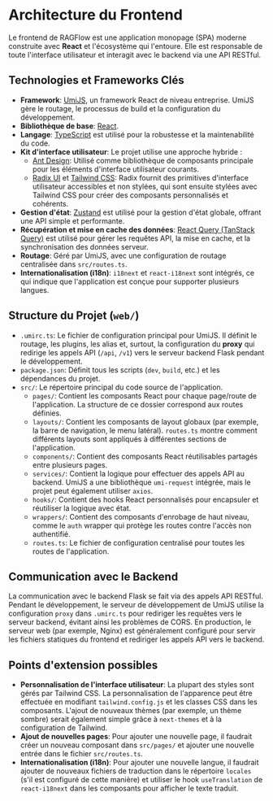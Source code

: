 # Architecture du Frontend

Le frontend de RAGFlow est une application monopage (SPA) moderne construite avec **React** et l'écosystème qui l'entoure. Elle est responsable de toute l'interface utilisateur et interagit avec le backend via une API RESTful.

## Technologies et Frameworks Clés

- **Framework**: [UmiJS](https://umijs.org/), un framework React de niveau entreprise. UmiJS gère le routage, le processus de build et la configuration du développement.
- **Bibliothèque de base**: [React](https://react.dev/).
- **Langage**: [TypeScript](https://www.typescriptlang.org/) est utilisé pour la robustesse et la maintenabilité du code.
- **Kit d'interface utilisateur**: Le projet utilise une approche hybride :
  - [Ant Design](https://ant.design/): Utilisé comme bibliothèque de composants principale pour les éléments d'interface utilisateur courants.
  - [Radix UI](https://www.radix-ui.com/) et [Tailwind CSS](https://tailwindcss.com/): Radix fournit des primitives d'interface utilisateur accessibles et non stylées, qui sont ensuite stylées avec Tailwind CSS pour créer des composants personnalisés et cohérents.
- **Gestion d'état**: [Zustand](https://github.com/pmndrs/zustand) est utilisé pour la gestion d'état globale, offrant une API simple et performante.
- **Récupération et mise en cache des données**: [React Query (TanStack Query)](https://tanstack.com/query/latest) est utilisé pour gérer les requêtes API, la mise en cache, et la synchronisation des données serveur.
- **Routage**: Géré par UmiJS, avec une configuration de routage centralisée dans `src/routes.ts`.
- **Internationalisation (i18n)**: `i18next` et `react-i18next` sont intégrés, ce qui indique que l'application est conçue pour supporter plusieurs langues.

## Structure du Projet (`web/`)

- `.umirc.ts`: Le fichier de configuration principal pour UmiJS. Il définit le routage, les plugins, les alias et, surtout, la configuration du **proxy** qui redirige les appels API (`/api`, `/v1`) vers le serveur backend Flask pendant le développement.
- `package.json`: Définit tous les scripts (`dev`, `build`, etc.) et les dépendances du projet.
- `src/`: Le répertoire principal du code source de l'application.
  - `pages/`: Contient les composants React pour chaque page/route de l'application. La structure de ce dossier correspond aux routes définies.
  - `layouts/`: Contient les composants de layout globaux (par exemple, la barre de navigation, le menu latéral). `routes.ts` montre comment différents layouts sont appliqués à différentes sections de l'application.
  - `components/`: Contient des composants React réutilisables partagés entre plusieurs pages.
  - `services/`: Contient la logique pour effectuer des appels API au backend. UmiJS a une bibliothèque `umi-request` intégrée, mais le projet peut également utiliser `axios`.
  - `hooks/`: Contient des hooks React personnalisés pour encapsuler et réutiliser la logique avec état.
  - `wrappers/`: Contient des composants d'enrobage de haut niveau, comme le `auth` wrapper qui protège les routes contre l'accès non authentifié.
  - `routes.ts`: Le fichier de configuration centralisé pour toutes les routes de l'application.

## Communication avec le Backend

La communication avec le backend Flask se fait via des appels API RESTful. Pendant le développement, le serveur de développement de UmiJS utilise la configuration `proxy` dans `.umirc.ts` pour rediriger les requêtes vers le serveur backend, évitant ainsi les problèmes de CORS. En production, le serveur web (par exemple, Nginx) est généralement configuré pour servir les fichiers statiques du frontend et rediriger les appels API vers le backend.

## Points d'extension possibles

- **Personnalisation de l'interface utilisateur**: La plupart des styles sont gérés par Tailwind CSS. La personnalisation de l'apparence peut être effectuée en modifiant `tailwind.config.js` et les classes CSS dans les composants. L'ajout de nouveaux thèmes (par exemple, un thème sombre) serait également simple grâce à `next-themes` et à la configuration de Tailwind.
- **Ajout de nouvelles pages**: Pour ajouter une nouvelle page, il faudrait créer un nouveau composant dans `src/pages/` et ajouter une nouvelle entrée dans le fichier `src/routes.ts`.
- **Internationalisation (i18n)**: Pour ajouter une nouvelle langue, il faudrait ajouter de nouveaux fichiers de traduction dans le répertoire `locales` (s'il est configuré de cette manière) et utiliser le hook `useTranslation` de `react-i18next` dans les composants pour afficher le texte traduit. 